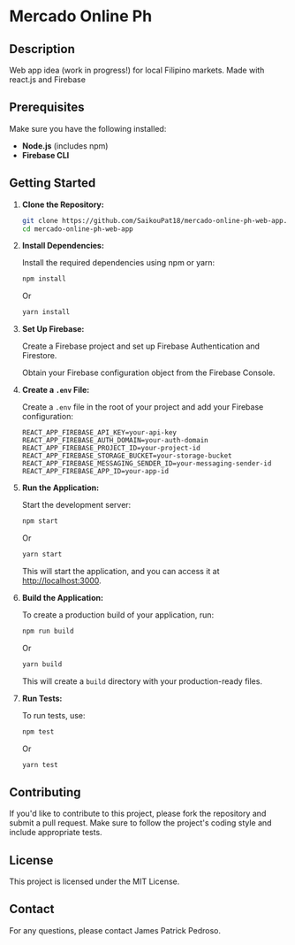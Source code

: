 # Mercado Online Ph

## Description
Web app idea (work in progress!) for local Filipino markets.
Made with react.js and Firebase

## Prerequisites
Make sure you have the following installed:

- **Node.js** (includes npm)
- **Firebase CLI**

## Getting Started

1. **Clone the Repository:**

    ```bash
    git clone https://github.com/SaikouPat18/mercado-online-ph-web-app.git
    cd mercado-online-ph-web-app
    ```

2. **Install Dependencies:**

    Install the required dependencies using npm or yarn:

    ```bash
    npm install
    ```

    Or

    ```bash
    yarn install
    ```

3. **Set Up Firebase:**

    Create a Firebase project and set up Firebase Authentication and Firestore.
  
    Obtain your Firebase configuration object from the Firebase Console.

4. **Create a `.env` File:**

    Create a `.env` file in the root of your project and add your Firebase configuration:

    ```env
    REACT_APP_FIREBASE_API_KEY=your-api-key
    REACT_APP_FIREBASE_AUTH_DOMAIN=your-auth-domain
    REACT_APP_FIREBASE_PROJECT_ID=your-project-id
    REACT_APP_FIREBASE_STORAGE_BUCKET=your-storage-bucket
    REACT_APP_FIREBASE_MESSAGING_SENDER_ID=your-messaging-sender-id
    REACT_APP_FIREBASE_APP_ID=your-app-id
    ```

5. **Run the Application:**

    Start the development server:

    ```bash
    npm start
    ```

    Or

    ```bash
    yarn start
    ```

    This will start the application, and you can access it at [http://localhost:3000](http://localhost:3000).

6. **Build the Application:**

    To create a production build of your application, run:

    ```bash
    npm run build
    ```

    Or

    ```bash
    yarn build
    ```

    This will create a `build` directory with your production-ready files.

7. **Run Tests:**

    To run tests, use:

    ```bash
    npm test
    ```

    Or

    ```bash
    yarn test
    ```

## Contributing
If you'd like to contribute to this project, please fork the repository and submit a pull request. Make sure to follow the project's coding style and include appropriate tests.

## License
This project is licensed under the MIT License.

## Contact
For any questions, please contact James Patrick Pedroso.
